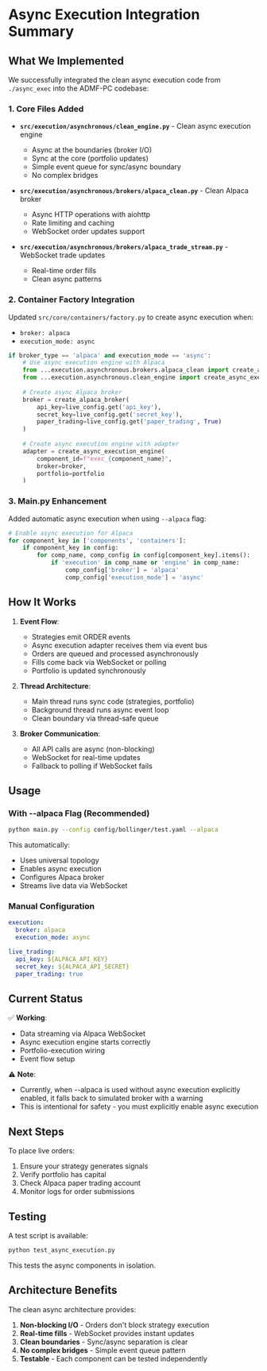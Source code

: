 # Async Execution Integration Summary

## What We Implemented

We successfully integrated the clean async execution code from `./async_exec` into the ADMF-PC codebase:

### 1. Core Files Added

- **`src/execution/asynchronous/clean_engine.py`** - Clean async execution engine
  - Async at the boundaries (broker I/O)
  - Sync at the core (portfolio updates)
  - Simple event queue for sync/async boundary
  - No complex bridges

- **`src/execution/asynchronous/brokers/alpaca_clean.py`** - Clean Alpaca broker
  - Async HTTP operations with aiohttp
  - Rate limiting and caching
  - WebSocket order updates support

- **`src/execution/asynchronous/brokers/alpaca_trade_stream.py`** - WebSocket trade updates
  - Real-time order fills
  - Clean async patterns

### 2. Container Factory Integration

Updated `src/core/containers/factory.py` to create async execution when:
- `broker: alpaca` 
- `execution_mode: async`

```python
if broker_type == 'alpaca' and execution_mode == 'async':
    # Use async execution engine with Alpaca
    from ...execution.asynchronous.brokers.alpaca_clean import create_alpaca_broker
    from ...execution.asynchronous.clean_engine import create_async_execution_engine
    
    # Create async Alpaca broker
    broker = create_alpaca_broker(
        api_key=live_config.get('api_key'),
        secret_key=live_config.get('secret_key'),
        paper_trading=live_config.get('paper_trading', True)
    )
    
    # Create async execution engine with adapter
    adapter = create_async_execution_engine(
        component_id=f"exec_{component_name}",
        broker=broker,
        portfolio=portfolio
    )
```

### 3. Main.py Enhancement

Added automatic async execution when using `--alpaca` flag:

```python
# Enable async execution for Alpaca
for component_key in ['components', 'containers']:
    if component_key in config:
        for comp_name, comp_config in config[component_key].items():
            if 'execution' in comp_name or 'engine' in comp_name:
                comp_config['broker'] = 'alpaca'
                comp_config['execution_mode'] = 'async'
```

## How It Works

1. **Event Flow**:
   - Strategies emit ORDER events
   - Async execution adapter receives them via event bus
   - Orders are queued and processed asynchronously
   - Fills come back via WebSocket or polling
   - Portfolio is updated synchronously

2. **Thread Architecture**:
   - Main thread runs sync code (strategies, portfolio)
   - Background thread runs async event loop
   - Clean boundary via thread-safe queue

3. **Broker Communication**:
   - All API calls are async (non-blocking)
   - WebSocket for real-time updates
   - Fallback to polling if WebSocket fails

## Usage

### With --alpaca Flag (Recommended)

```bash
python main.py --config config/bollinger/test.yaml --alpaca
```

This automatically:
- Uses universal topology
- Enables async execution
- Configures Alpaca broker
- Streams live data via WebSocket

### Manual Configuration

```yaml
execution:
  broker: alpaca
  execution_mode: async

live_trading:
  api_key: ${ALPACA_API_KEY}
  secret_key: ${ALPACA_API_SECRET}
  paper_trading: true
```

## Current Status

✅ **Working**:
- Data streaming via Alpaca WebSocket
- Async execution engine starts correctly
- Portfolio-execution wiring
- Event flow setup

⚠️ **Note**: 
- Currently, when --alpaca is used without async execution explicitly enabled, it falls back to simulated broker with a warning
- This is intentional for safety - you must explicitly enable async execution

## Next Steps

To place live orders:

1. Ensure your strategy generates signals
2. Verify portfolio has capital
3. Check Alpaca paper trading account
4. Monitor logs for order submissions

## Testing

A test script is available:
```bash
python test_async_execution.py
```

This tests the async components in isolation.

## Architecture Benefits

The clean async architecture provides:

1. **Non-blocking I/O** - Orders don't block strategy execution
2. **Real-time fills** - WebSocket provides instant updates  
3. **Clean boundaries** - Sync/async separation is clear
4. **No complex bridges** - Simple event queue pattern
5. **Testable** - Each component can be tested independently